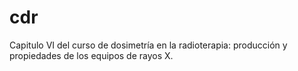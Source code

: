 # cdr
Capitulo VI del curso de dosimetría en la radioterapia: producción y propiedades de los equipos de rayos X.

